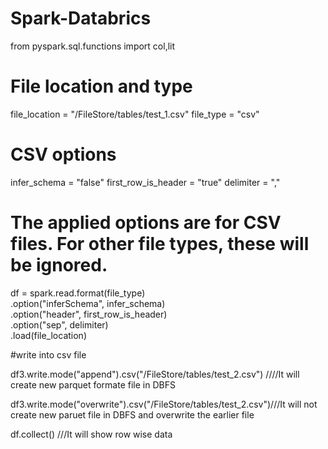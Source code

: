# Spark-Databrics

from pyspark.sql.functions import col,lit
# File location and type
file_location = "/FileStore/tables/test_1.csv"
file_type = "csv"

# CSV options
infer_schema = "false"
first_row_is_header = "true"
delimiter = ","

# The applied options are for CSV files. For other file types, these will be ignored.
df = spark.read.format(file_type) \
  .option("inferSchema", infer_schema) \
  .option("header", first_row_is_header) \
  .option("sep", delimiter) \
  .load(file_location)


#write into csv file 

df3.write.mode("append").csv("/FileStore/tables/test_2.csv") ////It will create new parquet formate file in DBFS 

df3.write.mode("overwrite").csv("/FileStore/tables/test_2.csv")///It will not create new paruet file in DBFS and overwrite the earlier file 

df.collect() ///It will show row wise data 
